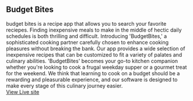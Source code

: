 ## Budget Bites
budget bites is a recipe app that allows you to search your favorite reciepes.
Finding inexpensive meals to make in the middle of hectic daily schedules is both thrilling and difficult.
Introducing 'BudgetBites,' a sophisticated cooking partner carefully chosen to enhance cooking pleasures without breaking the bank.
Our app provides a wide selection of inexpensive recipes that can be customized to fit a variety of palates and culinary abilities.
'BudgetBites' becomes your go-to kitchen companion whether you're looking to cook a frugal weekday supper or a gourmet treat for the weekend.
We think that learning to cook on a budget should be a rewarding and pleasurable experience, and our software is designed to make every stage
of this culinary journey easier. <br>
<a href="https://budgetbites.vercel.app/index.html">View Live site</a>
<br>
<img src="C:\Users\mahar\OneDrive\Desktop\1.png" alt="" >
